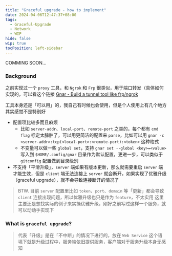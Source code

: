 ```yaml
---
title: "Graceful upgrade - how to implement"
date: 2024-04-06T12:47:37+08:00
tags:
  - Graceful-Upgrade
  - Network
  - WIP
hide: false
wip: true
tocPosition: left-sidebar
---
```


COMMING SOON...

### Background

之前实现过一个 `proxy` 工具，和 `Ngrok` 和 `Frp` 很类似，用于端口转发（具体如何实现的，可以看这个链接 [Gnar - Build a tunnel tool like frp/ngrok](https://abcdlsj.github.io/posts/gnar-build-a-proxy.html)

工具本身还是「可以用」的，我自己有时候也会使用，但是个人使用上有几个地方其实感觉不是特别好

- 配置项比较多而且麻烦
  - 比如 `server-addr`、`local-port`、`remote-port` 之类的，每个都有 `cmd flag` 标定太臃肿了，可以用更简洁的配置来 `parse`，比如可以用 `gnar -c <server-addr>:tcp(<local-port>:<remote-port):<token>` 这种格式
  - 不变量可以做一些 `global set`，支持 `gnar set --global <key>=<value>` 写入到 `$HOME/.config/gnar` 目录作为默认配置，更进一步，可以类似于 `gitconfig` 配置做到目录级别
- 不支持「平滑升级」，`server` 端如果有版本更新，那么就需要重启 `server` 端才能生效，但是 `client` 端无法连接上 `server` 就会断开，如果实现了优雅升级（graceful upgrade），就不会导致连接断开的情况了

> BTW. 目前 `server` 配置里比如 `token`、`port`、`domain` 等「更新」都会导致 `client` 连接出现问题，所以优雅升级也只是作为 `feature`，不太实用
> 这里主要还是想找实际的例子来实操优雅升级，刚好之前写过这样一个服务，就可以动动手实现下

### What is `graceful upgrade`?

> 代表「升级」是在「不中断」的情况下进行的，放在 `Web Service` 这个语境下就是升级过程中，服务端依旧提供服务，客户端对于服务升级本身无感知

